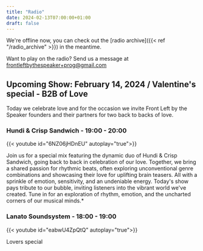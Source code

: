 ```yaml
---
title: "Radio"
date: 2024-02-13T07:00:00+01:00
draft: false
---
```

We're offline now, you can check out the [radio archive]({{< ref "/radio_archive" >}}) in the meantime.

Want to play on the radio? Send us a message at <frontleftbythespeaker+prog@gmail.com>

<!--{{< youtube id="GMNKhn0PdgI" autoplay="true">}}-->

## Upcoming Show: February 14, 2024 / Valentine's special - B2B of Love

Today we celebrate love and for the occasion we invite Front Left by the Speaker
founders and their partners for two back to backs of love.


### Hundi & Crisp Sandwich - 19:00 - 20:00
{{< youtube id="6NZ06jHDnEU" autoplay="true">}}

Join us for a special mix featuring the dynamic duo of Hundi & Crisp Sandwich, going back to back
in celebration of our love. Together, we bring a shared passion for rhythmic beats, often exploring
unconventional genre combinations and showcasing their love for uplifting brain teasers. All with a
sprinkle of emotion, sensitivity, and an undeniable energy. Today's show pays tribute to our bubble,
inviting listeners into the vibrant world we've created. Tune in for an exploration of rhythm, emotion,
and the uncharted corners of our musical minds.*

### Lanato Soundsystem - 18:00 - 19:00
{{< youtube id="eabwU4ZpQtQ" autoplay="true">}}

Lovers special
